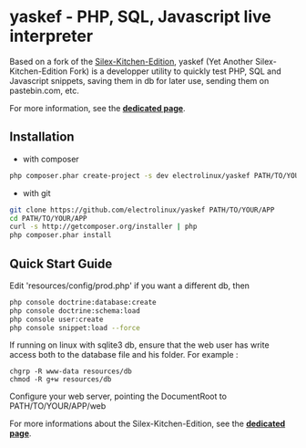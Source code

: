 yaskef - PHP, SQL, Javascript live interpreter
===============================================

Based on a fork of the [Silex-Kitchen-Edition](http://lyrixx.github.com/Silex-Kitchen-Edition),
yaskef (Yet Another Silex-Kitchen-Edition Fork) is a developper
utility to quickly test PHP, SQL and Javascript snippets, saving them
in db for later use, sending them on pastebin.com, etc.

For more information, see the [**dedicated page**](http://electrolinux.github.com/yaskef).

Installation
------------

* with composer

```bash
php composer.phar create-project -s dev electrolinux/yaskef PATH/TO/YOUR/APP
```

* with git

```bash
git clone https://github.com/electrolinux/yaskef PATH/TO/YOUR/APP
cd PATH/TO/YOUR/APP
curl -s http://getcomposer.org/installer | php
php composer.phar install
```

Quick Start Guide
-----------------

Edit 'resources/config/prod.php' if you want a different db, then

```bash
php console doctrine:database:create
php console doctrine:schema:load
php console user:create
php console snippet:load --force
```

If running on linux with sqlite3 db, ensure that the web user has write access both to
the database file and his folder. For example :

```
chgrp -R www-data resources/db
chmod -R g+w resources/db
```

Configure your web server, pointing the DocumentRoot to PATH/TO/YOUR/APP/web


For more informations about the Silex-Kitchen-Edition, see the
[**dedicated page**](http://lyrixx.github.com/Silex-Kitchen-Edition).


